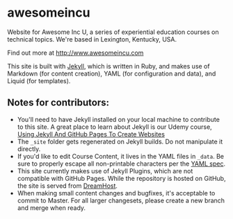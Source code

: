 awesomeincu
===========

Website for Awesome Inc U, a series of experiential education courses on technical topics. We're based in Lexington, Kentucky, USA.

Find out more at http://www.awesomeincu.com

This site is built with [Jekyll](http://jekyllrb.com), which is written in Ruby, and makes use of Markdown (for content creation), YAML (for configuration and data), and Liquid (for templates).

## Notes for contributors:

- You'll need to have Jekyll installed on your local machine to contribute to this site. A great place to learn about Jekyll is our Udemy course, [Using Jekyll And GitHub Pages To Create Websites](https://www.udemy.com/jekyll-and-github-pages/?couponCode=aincwebsite) 
- The `_site` folder gets regenerated on Jekyll builds. Do not manipulate it directly.
- If you'd like to edit Course Content, it lives in the YAML files in `_data`. Be sure to properly escape all non-printable characters per the [YAML spec](http://www.yaml.org/spec/1.2/spec.html#id2776092).
- This site currently makes use of Jekyll Plugins, which are not compatible with GitHub Pages. While the repository is hosted on GitHub, the site is served from [DreamHost](http://dreamhost.com).
- When making small content changes and bugfixes, it's acceptable to commit to Master. For all larger changesets, please create a new branch and merge when ready.